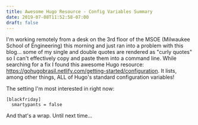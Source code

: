 ```yaml
---
title: Awesome Hugo Resource - Config Variables Summary
date: 2019-07-08T11:52:58-07:00
draft: false
---
```


I'm working remotely from a desk on the 3rd floor of the MSOE (Milwaukee School of Engineering) this morning and just ran into a problem with this blog... some of my single and double quotes are rendered as "curly quotes" so I can't effectively copy and paste them into a command line.  While searching for a fix I found this awesome Hugo resource: https://gohugobrasil.netlify.com/getting-started/configuration.  It lists, among other things, ALL of Hugo's standard configuration variables!

The setting I'm most interested in right now:  
```
[blackfriday]
  smartypants = false
```  

And that's a wrap.  Until next time...
